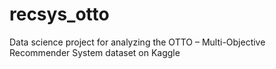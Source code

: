# recsys_otto
Data science project for analyzing the OTTO – Multi-Objective Recommender System dataset on Kaggle
